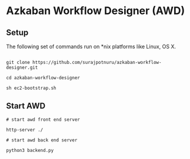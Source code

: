 # Azkaban Workflow Designer (AWD)


## Setup

The following set of commands run on *nix platforms like Linux, OS X.

```

git clone https://github.com/surajpotnuru/azkaban-workflow-designer.git

cd azkaban-workflow-designer

sh ec2-bootstrap.sh

```

## Start AWD

```
# start awd front end server

http-server ./

# start awd back end server

python3 backend.py


```